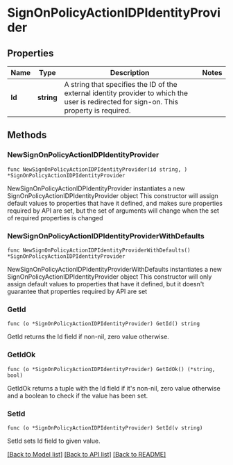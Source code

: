 # SignOnPolicyActionIDPIdentityProvider

## Properties

Name | Type | Description | Notes
------------ | ------------- | ------------- | -------------
**Id** | **string** | A string that specifies the ID of the external identity provider to which the user is redirected for sign-on. This property is required. | 

## Methods

### NewSignOnPolicyActionIDPIdentityProvider

`func NewSignOnPolicyActionIDPIdentityProvider(id string, ) *SignOnPolicyActionIDPIdentityProvider`

NewSignOnPolicyActionIDPIdentityProvider instantiates a new SignOnPolicyActionIDPIdentityProvider object
This constructor will assign default values to properties that have it defined,
and makes sure properties required by API are set, but the set of arguments
will change when the set of required properties is changed

### NewSignOnPolicyActionIDPIdentityProviderWithDefaults

`func NewSignOnPolicyActionIDPIdentityProviderWithDefaults() *SignOnPolicyActionIDPIdentityProvider`

NewSignOnPolicyActionIDPIdentityProviderWithDefaults instantiates a new SignOnPolicyActionIDPIdentityProvider object
This constructor will only assign default values to properties that have it defined,
but it doesn't guarantee that properties required by API are set

### GetId

`func (o *SignOnPolicyActionIDPIdentityProvider) GetId() string`

GetId returns the Id field if non-nil, zero value otherwise.

### GetIdOk

`func (o *SignOnPolicyActionIDPIdentityProvider) GetIdOk() (*string, bool)`

GetIdOk returns a tuple with the Id field if it's non-nil, zero value otherwise
and a boolean to check if the value has been set.

### SetId

`func (o *SignOnPolicyActionIDPIdentityProvider) SetId(v string)`

SetId sets Id field to given value.



[[Back to Model list]](../README.md#documentation-for-models) [[Back to API list]](../README.md#documentation-for-api-endpoints) [[Back to README]](../README.md)


